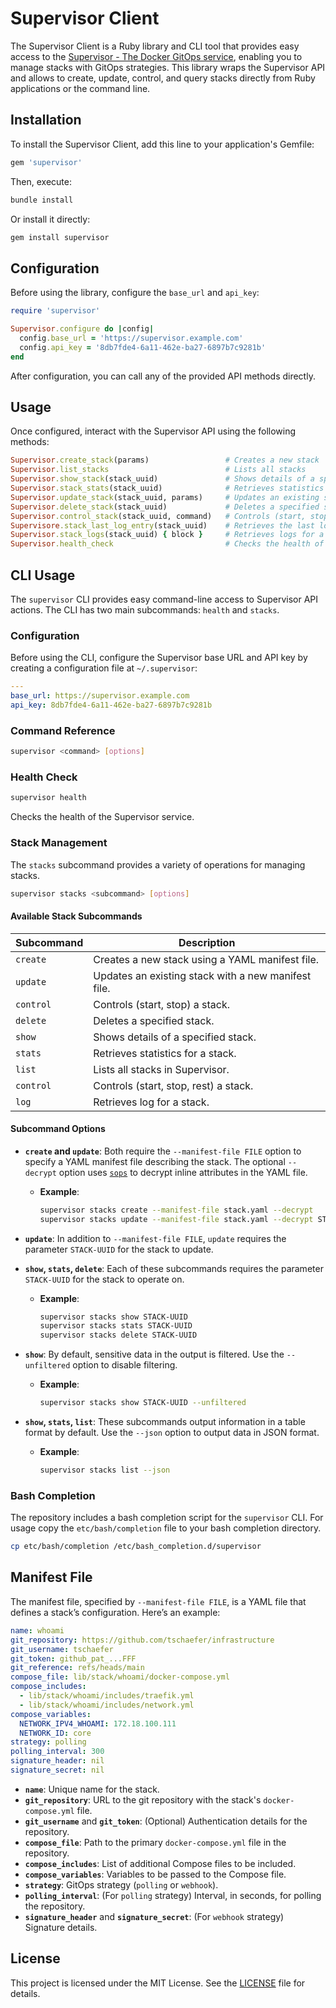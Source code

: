 # Supervisor Client

The Supervisor Client is a Ruby library and CLI tool that provides easy access
to the [Supervisor - The Docker GitOps service](https://github.com/tschaefer/supervisor),
enabling you to manage stacks with GitOps strategies. This library wraps the
Supervisor API and allows to create, update, control, and query stacks directly
from Ruby applications or the command line.

## Installation

To install the Supervisor Client, add this line to your application's Gemfile:

```ruby
gem 'supervisor'
```

Then, execute:

```bash
bundle install
```

Or install it directly:

```bash
gem install supervisor
```

## Configuration

Before using the library, configure the `base_url` and `api_key`:

```ruby
require 'supervisor'

Supervisor.configure do |config|
  config.base_url = 'https://supervisor.example.com'
  config.api_key = '8db7fde4-6a11-462e-ba27-6897b7c9281b'
end
```

After configuration, you can call any of the provided API methods directly.

## Usage

Once configured, interact with the Supervisor API using the following methods:

```ruby
Supervisor.create_stack(params)                 # Creates a new stack
Supervisor.list_stacks                          # Lists all stacks
Supervisor.show_stack(stack_uuid)               # Shows details of a specific stack
Supervisor.stack_stats(stack_uuid)              # Retrieves statistics for a stack
Supervisor.update_stack(stack_uuid, params)     # Updates an existing stack
Supervisor.delete_stack(stack_uuid)             # Deletes a specified stack
Supervisor.control_stack(stack_uuid, command)   # Controls (start, stop) a stack
Supervisore.stack_last_log_entry(stack_uuid)    # Retrieves the last log entry for a stack
Supervisor.stack_logs(stack_uuid) { block }     # Retrieves logs for a stack (Server-sent events)
Supervisor.health_check                         # Checks the health of the service
```

## CLI Usage

The `supervisor` CLI provides easy command-line access to Supervisor API
actions. The CLI has two main subcommands: `health` and `stacks`.

### Configuration

Before using the CLI, configure the Supervisor base URL and API key by
creating a configuration file at `~/.supervisor`:

```yaml
---
base_url: https://supervisor.example.com
api_key: 8db7fde4-6a11-462e-ba27-6897b7c9281b
```

### Command Reference

```bash
supervisor <command> [options]
```

### Health Check

```bash
supervisor health
```

Checks the health of the Supervisor service.

### Stack Management

The `stacks` subcommand provides a variety of operations for managing stacks.

```bash
supervisor stacks <subcommand> [options]
```

#### Available Stack Subcommands

| Subcommand  | Description                                           |
|-------------|-------------------------------------------------------|
| `create`    | Creates a new stack using a YAML manifest file.       |
| `update`    | Updates an existing stack with a new manifest file.   |
| `control`   | Controls (start, stop) a stack.                       |
| `delete`    | Deletes a specified stack.                            |
| `show`      | Shows details of a specified stack.                   |
| `stats`     | Retrieves statistics for a stack.                     |
| `list`      | Lists all stacks in Supervisor.                       |
| `control`   | Controls (start, stop, rest) a stack.                 |
| `log`       | Retrieves log for a stack.                            |

#### Subcommand Options

- **`create` and `update`**: Both require the `--manifest-file FILE` option to
  specify a YAML manifest file describing the stack. The optional `--decrypt`
  option uses [`sops`](https://github.com/getsops/sops) to decrypt inline
  attributes in the YAML file.
  - **Example**:
    ```bash
    supervisor stacks create --manifest-file stack.yaml --decrypt
    supervisor stacks update --manifest-file stack.yaml --decrypt STACK-UUID
    ```

- **`update`**: In addition to `--manifest-file FILE`, `update` requires the
  parameter `STACK-UUID` for the stack to update.

- **`show`, `stats`, `delete`**: Each of these subcommands requires
  the parameter `STACK-UUID` for the stack to operate on.
  - **Example**:
    ```bash
    supervisor stacks show STACK-UUID
    supervisor stacks stats STACK-UUID
    supervisor stacks delete STACK-UUID
    ```

- **`show`**: By default, sensitive data in the output is filtered. Use the
  `--unfiltered` option to disable filtering.
  - **Example**:
    ```bash
    supervisor stacks show STACK-UUID --unfiltered
    ```

- **`show`, `stats`, `list`**: These subcommands output information in a table
  format by default. Use the `--json` option to output data in JSON format.
  - **Example**:
    ```bash
    supervisor stacks list --json
    ```

### Bash Completion
The repository includes a bash completion script for the `supervisor` CLI. For
usage copy the `etc/bash/completion` file to your bash completion directory.

```bash
cp etc/bash/completion /etc/bash_completion.d/supervisor
```

## Manifest File

The manifest file, specified by `--manifest-file FILE`, is a YAML file that
defines a stack’s configuration. Here’s an example:

```yaml
name: whoami
git_repository: https://github.com/tschaefer/infrastructure
git_username: tschaefer
git_token: github_pat_...FFF
git_reference: refs/heads/main
compose_file: lib/stack/whoami/docker-compose.yml
compose_includes:
  - lib/stack/whoami/includes/traefik.yml
  - lib/stack/whoami/includes/network.yml
compose_variables:
  NETWORK_IPV4_WHOAMI: 172.18.100.111
  NETWORK_ID: core
strategy: polling
polling_interval: 300
signature_header: nil
signature_secret: nil
```

- **`name`**: Unique name for the stack.
- **`git_repository`**: URL to the git repository with the stack's `docker-compose.yml` file.
- **`git_username`** and **`git_token`**: (Optional) Authentication details for the repository.
- **`compose_file`**: Path to the primary `docker-compose.yml` file in the repository.
- **`compose_includes`**: List of additional Compose files to be included.
- **`compose_variables`**: Variables to be passed to the Compose file.
- **`strategy`**: GitOps strategy (`polling` or `webhook`).
- **`polling_interval`**: (For `polling` strategy) Interval, in seconds, for polling the repository.
- **`signature_header`** and **`signature_secret`**: (For `webhook` strategy) Signature details.

## License

This project is licensed under the MIT License. See the [LICENSE](LICENSE)
file for details.
